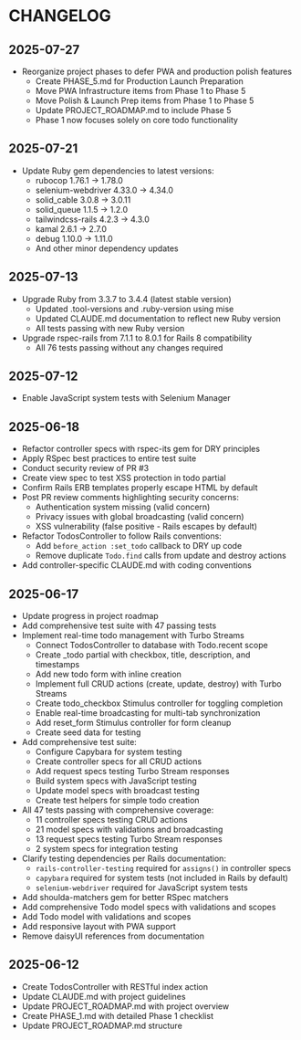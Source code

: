 # CHANGELOG

## 2025-07-27

- Reorganize project phases to defer PWA and production polish features
  - Create PHASE_5.md for Production Launch Preparation
  - Move PWA Infrastructure items from Phase 1 to Phase 5
  - Move Polish & Launch Prep items from Phase 1 to Phase 5
  - Update PROJECT_ROADMAP.md to include Phase 5
  - Phase 1 now focuses solely on core todo functionality

## 2025-07-21

- Update Ruby gem dependencies to latest versions:
  - rubocop 1.76.1 → 1.78.0
  - selenium-webdriver 4.33.0 → 4.34.0
  - solid_cable 3.0.8 → 3.0.11
  - solid_queue 1.1.5 → 1.2.0
  - tailwindcss-rails 4.2.3 → 4.3.0
  - kamal 2.6.1 → 2.7.0
  - debug 1.10.0 → 1.11.0
  - And other minor dependency updates

## 2025-07-13

- Upgrade Ruby from 3.3.7 to 3.4.4 (latest stable version)
  - Updated .tool-versions and .ruby-version using mise
  - Updated CLAUDE.md documentation to reflect new Ruby version
  - All tests passing with new Ruby version
- Upgrade rspec-rails from 7.1.1 to 8.0.1 for Rails 8 compatibility
  - All 76 tests passing without any changes required

## 2025-07-12

- Enable JavaScript system tests with Selenium Manager

## 2025-06-18

- Refactor controller specs with rspec-its gem for DRY principles
- Apply RSpec best practices to entire test suite
- Conduct security review of PR #3
- Create view spec to test XSS protection in todo partial
- Confirm Rails ERB templates properly escape HTML by default
- Post PR review comments highlighting security concerns:
  - Authentication system missing (valid concern)
  - Privacy issues with global broadcasting (valid concern)
  - XSS vulnerability (false positive - Rails escapes by default)
- Refactor TodosController to follow Rails conventions:
  - Add `before_action :set_todo` callback to DRY up code
  - Remove duplicate `Todo.find` calls from update and destroy actions
- Add controller-specific CLAUDE.md with coding conventions

## 2025-06-17

- Update progress in project roadmap
- Add comprehensive test suite with 47 passing tests
- Implement real-time todo management with Turbo Streams
  - Connect TodosController to database with Todo.recent scope
  - Create _todo partial with checkbox, title, description, and timestamps
  - Add new todo form with inline creation
  - Implement full CRUD actions (create, update, destroy) with Turbo Streams
  - Create todo_checkbox Stimulus controller for toggling completion
  - Enable real-time broadcasting for multi-tab synchronization
  - Add reset_form Stimulus controller for form cleanup
  - Create seed data for testing
- Add comprehensive test suite:
  - Configure Capybara for system testing
  - Create controller specs for all CRUD actions
  - Add request specs testing Turbo Stream responses
  - Build system specs with JavaScript testing
  - Update model specs with broadcast testing
  - Create test helpers for simple todo creation
- All 47 tests passing with comprehensive coverage:
  - 11 controller specs testing CRUD actions
  - 21 model specs with validations and broadcasting
  - 13 request specs testing Turbo Stream responses  
  - 2 system specs for integration testing
- Clarify testing dependencies per Rails documentation:
  - `rails-controller-testing` required for `assigns()` in controller specs
  - `capybara` required for system tests (not included in Rails by default)
  - `selenium-webdriver` required for JavaScript system tests
- Add shoulda-matchers gem for better RSpec matchers
- Add comprehensive Todo model specs with validations and scopes
- Add Todo model with validations and scopes
- Add responsive layout with PWA support
- Remove daisyUI references from documentation

## 2025-06-12

- Create TodosController with RESTful index action
- Update CLAUDE.md with project guidelines
- Update PROJECT_ROADMAP.md with project overview
- Create PHASE_1.md with detailed Phase 1 checklist
- Update PROJECT_ROADMAP.md structure